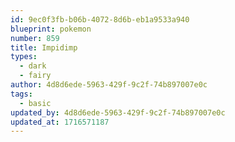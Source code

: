 ```yaml
---
id: 9ec0f3fb-b06b-4072-8d6b-eb1a9533a940
blueprint: pokemon
number: 859
title: Impidimp
types:
  - dark
  - fairy
author: 4d8d6ede-5963-429f-9c2f-74b897007e0c
tags:
  - basic
updated_by: 4d8d6ede-5963-429f-9c2f-74b897007e0c
updated_at: 1716571187
---
```

